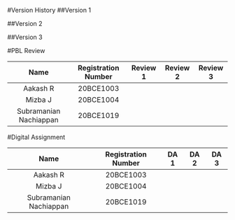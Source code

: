 #Version History
##Version 1




##Version 2




##Version 3


#PBL Review

| Name | Registration Number | Review 1 | Review 2 | Review 3 |
| :---: | :---: | :---: | :---: | :---: |
| Aakash R | 20BCE1003 | | | |
| Mizba J | 20BCE1004 | | | |
|Subramanian Nachiappan | 20BCE1019 | | | |


#Digital Assignment

| Name | Registration Number | DA 1 | DA 2 | DA 3 |
| :---: | :---: | :---: | :---: | :---: |
| Aakash R | 20BCE1003 | | | |
| Mizba J | 20BCE1004 | | | |
|Subramanian Nachiappan | 20BCE1019 | | | |
